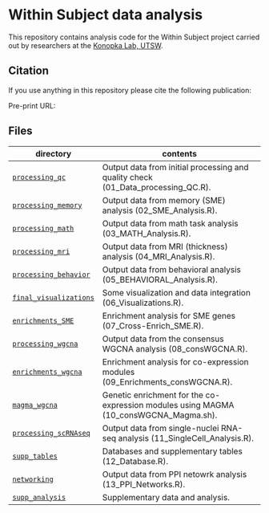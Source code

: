 Within Subject data analysis
==========================

This repository contains analysis code for the Within Subject project carried out by researchers at the [Konopka Lab, UTSW](http://konopkalab.org/).

## Citation

If you use anything in this repository please cite the following publication:

Pre-print URL: 

## Files

| directory | contents |
| --------- | -------- |
| [`processing_qc`](processing_qc/) | Output data from initial processing and quality check (01_Data_processing_QC.R). |
| [`processing_memory`](processing_memory/) | Output data from memory (SME) analysis (02_SME_Analysis.R). |
| [`processing_math`](processing_math/) | Output data from math task analysis (03_MATH_Analysis.R). |
| [`processing_mri`](processing_mri/) | Output data from MRI (thickness) analysis (04_MRI_Analysis.R). |
| [`processing_behavior`](processing_behavior/) | Output data from behavioral analysis (05_BEHAVIORAL_Analysis.R). |
| [`final_visualizations`](final_visualizations/) | Some visualization and data integration (06_Visualizations.R). |
| [`enrichments_SME`](enrichments_SME/) | Enrichment analysis for SME genes (07_Cross-Enrich_SME.R). |
| [`processing_wgcna`](processing_wgcna/) | Output data from the consensus WGCNA analysis (08_consWGCNA.R). |
| [`enrichments_wgcna`](enrichments_wgcna/) | Enrichment analysis for co-expression modules (09_Enrichments_consWGCNA.R). |
| [`magma_wgcna`](magma_wgcna/) | Genetic enrichment for the co-expression modules using MAGMA (10_consWGCNA_Magma.sh). |
| [`processing_scRNAseq`](processing_scRNAseq/) | Output data from single-nuclei RNA-seq analysis (11_SingleCell_Analysis.R). |
| [`supp_tables`](supp_tables/) | Databases and supplementary tables (12_Database.R). |
| [`networking`](networking/) | Output data from PPI netowrk analysis (13_PPI_Networks.R). |
| [`supp_analysis`](supp_analysis/) | Supplementary data and analysis. |
